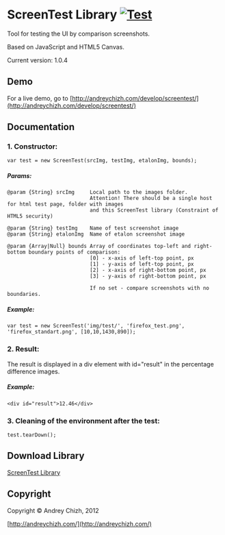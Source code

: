 # ScreenTest Library [![Test](https://secure.travis-ci.org/joyent/node.png)](http://andreychizh.com/develop/screentest/)
Tool for testing the UI by comparison screenshots. 

Based on JavaScript and HTML5 Canvas.

Current version: 1.0.4

## Demo
For a live demo, go to [http://andreychizh.com/develop/screentest/](http://andreychizh.com/develop/screentest/)

## Documentation
### 1. Constructor:

    var test = new ScreenTest(srcImg, testImg, etalonImg, bounds);
    
##### Params:   
    
    @param {String} srcImg     Local path to the images folder.
                               Attention! There should be a single host for html test page, folder with images 
                               and this ScreenTest library (Constraint of HTML5 security)

    @param {String} testImg    Name of test screenshot image
    @param {String} etalonImg  Name of etalon screenshot image
    
    @param {Array|Null} bounds Array of coordinates top-left and right-bottom boundary points of comparison:
                               [0] - x-axis of left-top point, px
                               [1] - y-axis of left-top point, px
                               [2] - x-axis of right-bottom point, px
                               [3] - y-axis of right-bottom point, px

                               If no set - compare screenshots with no boundaries.
 

##### Example:

    var test = new ScreenTest('img/test/', 'firefox_test.png', 'firefox_standart.png', [10,10,1430,890]);
    
### 2. Result:

The result is displayed in a div element with id="result" in the percentage difference images.

##### Example:

    <div id="result">12.46</div>

### 3. Cleaning of the environment after the test:

    test.tearDown();

## Download Library

 [ScreenTest Library](https://github.com/AndreyChizh/ScreenTest/downloads)

## Copyright

Copyright © Andrey Chizh, 2012

[http://andreychizh.com/](http://andreychizh.com/)
